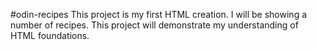 #odin-recipes
This project is my first HTML creation. I will be showing a number of recipes. 
This project will demonstrate my understanding of HTML foundations. 